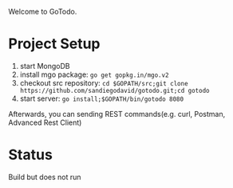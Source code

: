 Welcome to GoTodo.

# Project Setup
1. start MongoDB
2. install mgo package: `go get gopkg.in/mgo.v2`
3. checkout src repository: `cd $GOPATH/src;git clone https://github.com/sandiegodavid/gotodo.git;cd gotodo`
4. start server: `go install;$GOPATH/bin/gotodo 8080`

Afterwards, you can sending REST commands(e.g. curl, Postman, Advanced Rest Client)

# Status
Build but does not run
